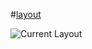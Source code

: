 #[layout](http://www.keyboard-layout-editor.com/##@@_t=%23000000%0A%230039ff%0A%0A%23ff0000%0A%0A%0A%0A%0A%0A%23008f26%3B&=tab%0Aesc%0A%0Af1&=q%0A1%0A%0Af2&=w%0A2%0A%0Af3&=e%0A3%0A%0Af4&=r%0A4%0A%0Af5&=t%0A5%0A%0Af6&_x:1.25%3B&=y%0A6%0A%0Af7&=u%0A7%0A%0Af8&=i%0A8%0A%0Af9&=o%0A9%0A%0Af10&=p%0A0%0A%0Af11&_fa@:0&:0&:0&:1%3B%3B&=bksp%0A%0A%0Af12%3B&@=shft&=a%0A$%0A%0A%0A%0A%0A%0A%0A%0Acmd&=s%0A+%0A%0A%0A%0A%0A%0A%0A%0Aalt&=d%0A(%0A%0A%0A%0A%0A%0A%0A%0Actrl&=f%0A)%0A%0A%0A%0A%0A%0A%0A%0Ashift&=g%0A%2F@&_x:1.25&fa@:0&:0&:0&:2%3B%3B&=h%0A%7C%0A%0Aleft&=j%0A-%0A%0Adown%0A%0A%0A%0A%0A%0Ashft&=k%0A%2F=%0A%0Aup%0A%0A%0A%0A%0A%0Actrl&=l%0A%2F_%0A%0Aright%0A%0A%0A%0A%0A%0Aalt&=%2F%3B%0A*%0A%0A%0A%0A%0A%0A%0A%0Acmd&='%3B&@=ctrl&=z%0A!&=x%0A%23&=c%0A%7B&=v%0A%7D&=b%0A~&_x:1.25%3B&=n%0A%2F&&=m%0A%5B&=,%0A%5D&=.%0A%25&=%2F%2F%0A%5E&=esc%3B&@_y:0.25&x:3.25%3B&=num%0Adel%0A%0A%0A%0A%0A%2F%2F&=space&=cmd%0Ahome%0A%0A%0A%0A%0A%2F%2F&_x:0.75%3B&=alt%0Aend%0A%0A%0A%0A%0A%2F%2F&=entr&=nav%0Atab%0A%0A%0A%0A%0A%2F%2Fd)

![Current Layout](/keyboard-layout)
